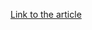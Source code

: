 [Link to the article](https://www.cisa.gov/news-events/alerts/2025/09/02/cisa-adds-two-known-exploited-vulnerabilities-catalog)
